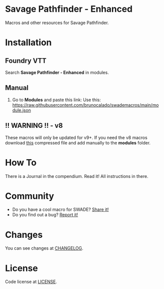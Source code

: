 # Savage Pathfinder - Enhanced
Macros and other resources for Savage Pathfinder.

# Installation

## Foundry VTT
Search **Savage Pathfinder - Enhanced** in modules.

## Manual
1. Go to **Modules** and paste this link: 
Use this: https://raw.githubusercontent.com/brunocalado/swademacros/main/module.json

## !! WARNING !! - v8
These macros will only be updated for v9+. If you need the v8 macros download [this](https://github.com/brunocalado/swademacros/raw/main/v8/swademacros-v0.6.0.7z) compressed file and add manually to the **modules** folder.

# How To

There is a Journal in the compendium. Read it! All instructions in there.

# Community
- Do you have a cool macro for SWADE? [Share it!](https://github.com/brunocalado/swademacros/issues)
- Do you find out a bug? [Report it!](https://github.com/brunocalado/swademacros/issues)

# Changes
You can see changes at [CHANGELOG](CHANGELOG.md).

# License
Code license at [LICENSE](LICENSE).